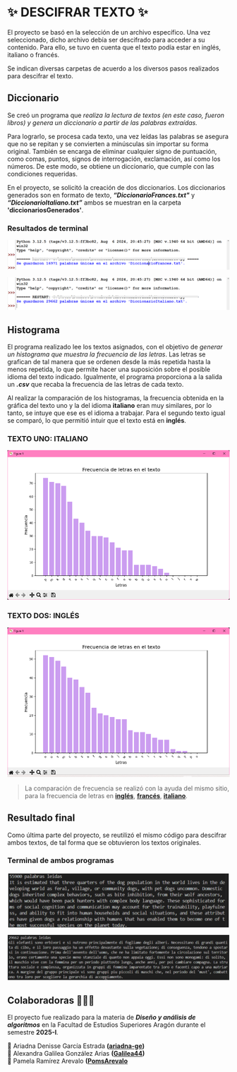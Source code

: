 # ✨ DESCIFRAR TEXTO ✨

El proyecto se basó en la selección de un archivo específico. Una vez seleccionado, dicho archivo debía ser descifrado para acceder a su contenido. Para ello, se tuvo en cuenta que el texto podía estar en inglés, italiano o francés.

Se indican diversas carpetas de acuerdo a los diversos pasos realizados para descifrar el texto. 

## Diccionario

Se creó un programa que *realiza la lectura de textos (en este caso, fueron libros) y genera un diccionario a partir de las palabras extraídas.* 

Para lograrlo, se procesa cada texto, una vez leídas las palabras se asegura que no se repitan y se convierten a minúsculas sin importar su forma original. También se encarga de eliminar cualquier signo de puntuación, como comas, puntos, signos de interrogación, exclamación, así como los números. De este modo, se obtiene un diccionario, que cumple con las condiciones requeridas. 

En el proyecto, se solicitó la creación de dos diccionarios. Los diccionarios generados son en formato de texto, ***“DiccionarioFrances.txt"*** y ***“DiccionarioItaliano.txt”*** ambos se muestran en la carpeta **'diccionariosGenerados'**.

### Resultados de terminal
![Terminal de diccionario en francés](imagenes/captura2.png)

![Terminal de diccionario en italiano](imagenes/captura.png)

## Histograma

El programa realizado lee los textos asignados, con el objetivo de *generar un histograma que muestra la frecuencia de las letras*. Las letras se grafican de tal manera que se ordenen desde la más repetida hasta la menos repetida, lo que permite hacer una suposición sobre el posible idioma del texto indicado. Igualmente, el programa proporciona a la salida un ***.csv*** que recaba la frecuencia de las letras de cada texto. 

Al realizar la comparación de los histogramas, la frecuencia obtenida en la gráfica del texto uno y la del idioma **italiano** eran muy similares, por lo tanto, se intuye que ese es el idioma a trabajar. Para el segundo texto igual se comparó, lo que permitió intuir que el texto está en **inglés**. 

### TEXTO UNO: ITALIANO
![Histograma del texto uno](imagenes/image.png)

### TEXTO DOS: INGLÉS 
![Histograma del texto dos](imagenes/image-1.png)

> La comparación de frecuencia se realizó con la ayuda del mismo sitio, para la frecuencia de letras en 
[**inglés**](https://es.sttmedia.com/frecuencias-de-letras-ingles), [**francés**](https://es.sttmedia.com/frecuencias-de-letras-frances), [**italiano**](https://es.sttmedia.com/frecuencias-de-letras-italiano).

## Resultado final
Como última parte del proyecto, se reutilizó el mismo código para descifrar ambos textos, de tal forma que se obtuvieron los textos originales.

### Terminal de ambos programas
![Texto en inglés](imagenes/terminal.png)

![Texto en italiano](imagenes/terminal2.png)



## Colaboradoras 👩🏼‍💻

El proyecto fue realizado para la materia de ***Diseño y análisis de algoritmos*** en la Facultad de Estudios Superiores Aragón durante el semestre **2025-I**.

🎀  Ariadna Denisse García Estrada **([ariadna-ge](https://github.com/ariadna-ge))**  
🎀 Alexandra Galilea González Arias **([Galilea44](https://github.com/Galilea44))**  
🎀 Pamela Ramírez Arevalo **([PomsArevalo](https://github.com/PomsArevalo)**  
